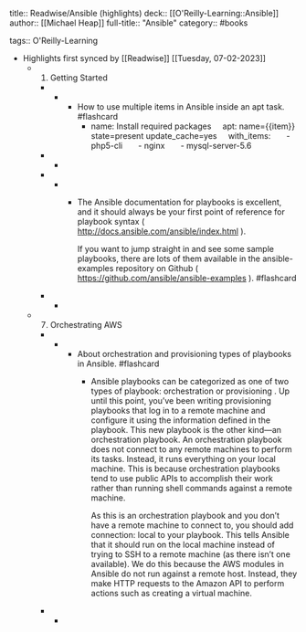 title:: Readwise/Ansible (highlights)
deck:: [[O'Reilly-Learning::Ansible]]
author:: [[Michael Heap]]
full-title:: "Ansible"
category:: #books

tags:: O'Reilly-Learning

- Highlights first synced by [[Readwise]] [[Tuesday, 07-02-2023]]
	- 1. Getting Started
		- -
			- How to use multiple items in Ansible inside an apt task. #flashcard
				- name: Install required packages
				      apt: name={{item}} state=present update_cache=yes
				      with_items:
				        - php5-cli
				        - nginx
				        - mysql-server-5.6
		- -
		- -
			- The Ansible documentation for playbooks is excellent, and it should always be your first point of reference for playbook syntax ( http://docs.ansible.com/ansible/index.html ).
			  
			  If you want to jump straight in and see some sample playbooks, there are lots of them available in the ansible-examples repository on Github ( https://github.com/ansible/ansible-examples ). #flashcard
		- -
	- 7. Orchestrating AWS
		- -
			- About orchestration and provisioning types of playbooks in Ansible. #flashcard
				- Ansible playbooks can be categorized as one of two types of playbook: orchestration or provisioning . Up until this point, you’ve been writing provisioning playbooks that log in to a remote machine and configure it using the information defined in the playbook. This new playbook is the other kind—an orchestration playbook. An orchestration playbook does not connect to any remote machines to perform its tasks. Instead, it runs everything on your local machine. This is because orchestration playbooks tend to use public APIs to accomplish their work rather than running shell commands against a remote machine.
				  
				  As this is an orchestration playbook and you don’t have a remote machine to connect to, you should add connection: local to your playbook. This tells Ansible that it should run on the local machine instead of trying to SSH to a remote machine (as there isn’t one available). We do this because the AWS modules in Ansible do not run against a remote host. Instead, they make HTTP requests to the Amazon API to perform actions such as creating a virtual machine.
		- -
